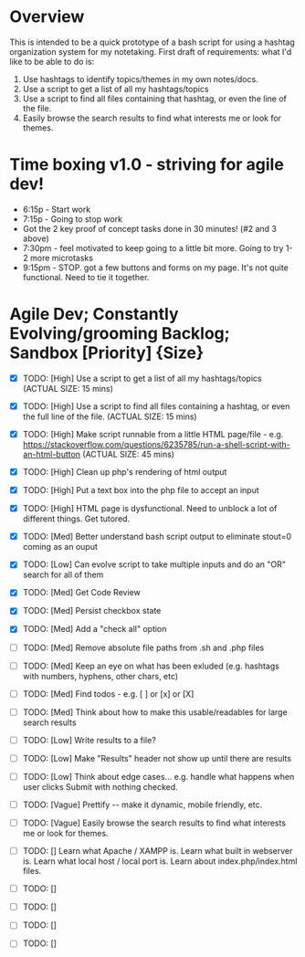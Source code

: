 # Overview
This is intended to be a quick prototype of a bash script for using a hashtag organization system for my notetaking. First draft of requirements: what I'd like to be able to do is:
1. Use hashtags to identify topics/themes in my own notes/docs.
1. Use a script to get a list of all my hashtags/topics
1. Use a script to find all files containing that hashtag, or even the line of the file.
1. Easily browse the search results to find what interests me or look for themes.

# Time boxing v1.0 - striving for agile dev!
* 6:15p - Start work
* 7:15p - Going to stop work
* Got the 2 key proof of concept tasks done in 30 minutes! (#2 and 3 above)
* 7:30pm - feel motivated to keep going to a little bit more. Going to try 1-2 more microtasks
* 9:15pm - STOP. got a few buttons and forms on my page. It's not quite functional. Need to tie it together.

# Agile Dev; Constantly Evolving/grooming Backlog; Sandbox [Priority] {Size}
- [x] TODO: [High] Use a script to get a list of all my hashtags/topics (ACTUAL SIZE: 15 mins)
- [x] TODO: [High] Use a script to find all files containing a hashtag, or even the full line of the file. (ACTUAL SIZE: 15 mins)
- [x] TODO: [High] Make script runnable from a little HTML page/file - e.g. https://stackoverflow.com/questions/6235785/run-a-shell-script-with-an-html-button (ACTUAL SIZE: 45 mins)
- [x] TODO: [High] Clean up php's rendering of html output
- [x] TODO: [High] Put a text box into the php file to accept an input
- [x] TODO: [High] HTML page is dysfunctional. Need to unblock a lot of different things. Get tutored.
- [x] TODO: [Med] Better understand bash script output to eliminate stout=0 coming as an ouput
- [x] TODO: [Low] Can evolve script to take multiple inputs and do an "OR" search for all of them
- [x] TODO: [Med] Get Code Review
- [x] TODO: [Med] Persist checkbox state
- [x] TODO: [Med] Add a "check all" option
- [ ] TODO: [Med] Remove absolute file paths from .sh and .php files
- [ ] TODO: [Med] Keep an eye on what has been exluded (e.g. hashtags with numbers, hyphens, other chars, etc)
- [ ] TODO: [Med] Find todos - e.g. [ ] or [x] or [X]
- [ ] TODO: [Med] Think about how to make this usable/readables for large search results
- [ ] TODO: [Low] Write results to a file?
- [ ] TODO: [Low] Make "Results" header not show up until there are results
- [ ] TODO: [Low] Think about edge cases... e.g. handle what happens when user clicks Submit with nothing checked.
- [ ] TODO: [Vague] Prettify -- make it dynamic, mobile friendly, etc.
- [ ] TODO: [Vague] Easily browse the search results to find what interests me or look for themes.
- [ ] TODO: [] Learn what Apache / XAMPP is. Learn what built in webserver is. Learn what local host / local port is. Learn about index.php/index.html files. 
- [ ] TODO: []
- [ ] TODO: []
- [ ] TODO: []
- [ ] TODO: []

